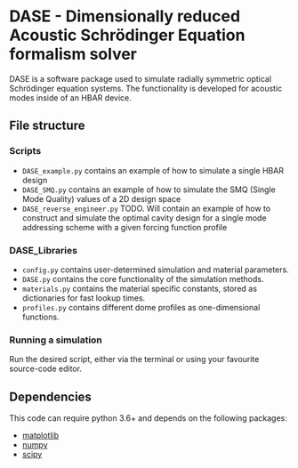 # DASE - Dimensionally reduced Acoustic Schrödinger Equation formalism solver

DASE is a software package used to simulate radially symmetric optical Schrödinger equation systems. 
The functionality is developed for acoustic modes inside of an HBAR device.

## File structure
### Scripts
- `DASE_example.py` contains an example of how to simulate a single HBAR design
- `DASE_SMQ.py` contains an example of how to simulate the SMQ (Single Mode Quality) values of a 2D design space
- `DASE_reverse_engineer.py` TODO. Will contain an example of how to construct and simulate the optimal cavity design for a single mode addressing scheme with a given forcing function profile

### DASE_Libraries
- `config.py` contains user-determined simulation and material parameters.
- `DASE.py` contains the core functionality of the simulation methods.
- `materials.py` contains the material specific constants, stored as dictionaries for fast lookup times.
- `profiles.py` contains different dome profiles as one-dimensional functions.

### Running a simulation
Run the desired script, either via the terminal or using your favourite source-code editor.
  
## Dependencies 
This code can require python 3.6+ and depends on the following packages:
- [matplotlib](https://matplotlib.org/)
- [numpy](https://numpy.org/)
- [scipy](https://scipy.org/)